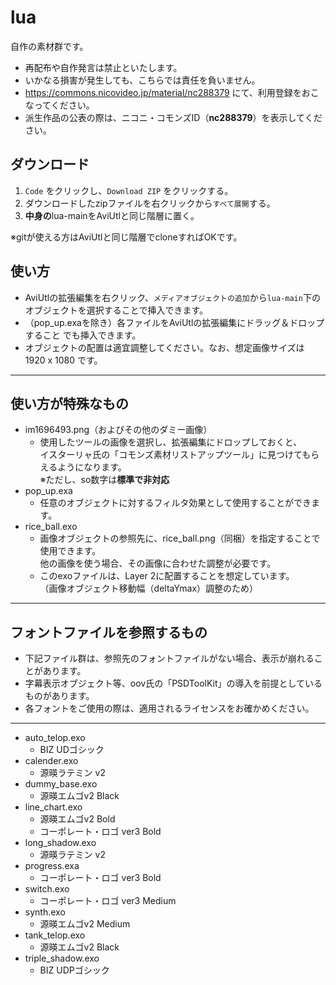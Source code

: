 # lua

自作の素材群です。

* 再配布や自作発言は禁止といたします。
* いかなる損害が発生しても、こちらでは責任を負いません。
* <https://commons.nicovideo.jp/material/nc288379> にて、利用登録をおこなってください。
* 派生作品の公表の際は、ニコニ・コモンズID（**nc288379**）を表示してください。

## ダウンロード

1. `Code` をクリックし、`Download ZIP` をクリックする。
1. ダウンロードしたzipファイルを右クリックから`すべて展開`する。
1. **中身の**lua-mainをAviUtlと同じ階層に置く。

※gitが使える方はAviUtlと同じ階層でcloneすればOKです。

## 使い方

* AviUtlの拡張編集を右クリック、`メディアオブジェクトの追加`から`lua-main`下の
オブジェクトを選択することで挿入できます。
* （pop_up.exaを除き）各ファイルをAviUtlの拡張編集にドラッグ＆ドロップすること
でも挿入できます。
* オブジェクトの配置は適宜調整してください。なお、想定画像サイズは 1920 x 1080 です。

---

## 使い方が特殊なもの

* im1696493.png（およびその他のダミー画像）
  * 使用したツールの画像を選択し、拡張編集にドロップしておくと、  
    イスターリャ氏の「コモンズ素材リストアップツール」に見つけてもらえるようになります。  
    ※ただし、so数字は**標準で非対応**
* pop_up.exa
  * 任意のオブジェクトに対するフィルタ効果として使用することができます。
* rice_ball.exo
  * 画像オブジェクトの参照先に、rice_ball.png（同梱）を指定することで使用できます。  
    他の画像を使う場合、その画像に合わせた調整が必要です。
  * このexoファイルは、Layer 2に配置することを想定しています。  
    （画像オブジェクト移動幅（deltaYmax）調整のため）

---

## フォントファイルを参照するもの

* 下記ファイル群は、参照先のフォントファイルがない場合、表示が崩れることがあります。
* 字幕表示オブジェクト等、oov氏の「PSDToolKit」の導入を前提としているものがあります。
* 各フォントをご使用の際は、適用されるライセンスをお確かめください。

---

* auto_telop.exo
  * BIZ UDゴシック
* calender.exo
  * 源暎ラテミン v2
* dummy_base.exo
  * 源暎エムゴv2 Black
* line_chart.exo
  * 源暎エムゴv2 Bold
  * コーポレート・ロゴ ver3 Bold
* long_shadow.exo
  * 源暎ラテミン v2
* progress.exa
  * コーポレート・ロゴ ver3 Bold
* switch.exo
  * コーポレート・ロゴ ver3 Medium
* synth.exo
  * 源暎エムゴv2 Medium
* tank_telop.exo
  * 源暎エムゴv2 Black
* triple_shadow.exo
  * BIZ UDPゴシック

